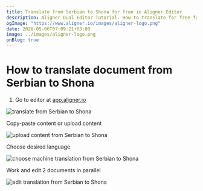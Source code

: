 ```yaml
---
title: Translate from Serbian to Shona for free in Aligner Editor
description: Aligner Dual Editor Tutorial. How to translate for free from Serbian to Shona. Aligner is multilingual document management platform. 
ogImage: "https://www.aligner.io/images/aligner-logo.png"
date: 2020-05-06T07:09:21+03:00
image: ../images/aligner-logo.png
onBlog: true
---
```


# How to translate document from Serbian to Shona

1. Go to editor at [app.aligner.io](https://app.aligner.io "Aligner App web page")

![translate from Serbian to Shona](../aligner-blank-editor.png "translate from Serbian to Shona")

Copy-paste content or upload content

![upload content from Serbian to Shona](../aligner-uploaded-document.png "upload content from Serbian to Shona")

Choose desired language

![choose machine translation from Serbian to Shona](../aligner-language-dropdown.png "choose machine translation from Serbian to Shona")

Work and edit 2 documents in parallel

![edit translation from Serbian to Shona](../aligner-double-sitded-editor.png "edit translation from Serbian to Shona")

